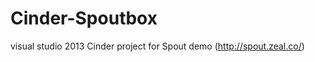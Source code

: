 Cinder-Spoutbox
===============

visual studio 2013 Cinder project for Spout demo (http://spout.zeal.co/)
